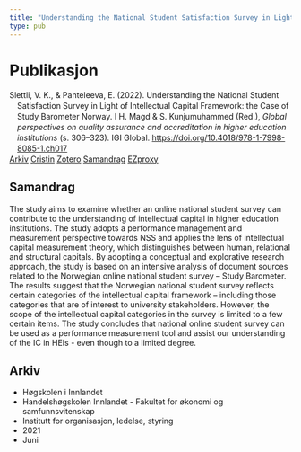 ```yaml
---
title: "Understanding the National Student Satisfaction Survey in Light of Intellectual Capital Framework: the Case of Study Barometer Norway"
type: pub
---
```

<h1>Publikasjon</h1>
<article id="csl-bib-container-X3JE7J8K" class="csl-bib-container">
  <div class="csl-bib-body" style="line-height: 1.35; padding-left: 1em; text-indent:-1em;">
  <div class="csl-entry">Slettli, V. K., &amp; Panteleeva, E. (2022). Understanding the National Student Satisfaction Survey in Light of Intellectual Capital Framework: the Case of Study Barometer Norway. I H. Magd &amp; S. Kunjumuhammed (Red.), <i>Global perspectives on quality assurance and accreditation in higher education institutions</i> (s. 306&#x2013;323). IGI Global. <a href="https://doi.org/10.4018/978-1-7998-8085-1.ch017">https://doi.org/10.4018/978-1-7998-8085-1.ch017</a></div>
</div>
  <div class="csl-bib-buttons">
    <a href="#taxonomy-article-X3JE7J8K" class="csl-bib-button">Arkiv</a>
    <a href="https://app.cristin.no/results/show.jsf?id=1918708" alt="Cristin URL" class="csl-bib-button">Cristin</a>
    <a href="http://zotero.org/groups/5022929/items/X3JE7J8K" alt="Zotero URL" class="csl-bib-button">Zotero</a>
    <a href="#abstract-article-X3JE7J8K" class="csl-bib-button">Samandrag</a>
    <a href="http://ezproxy.inn.no/login?url=https://doi.org/10.4018/978-1-7998-8085-1.ch017" class="csl-bib-button">EZproxy</a>
  </div>
  <div id="csl-bib-meta-container-X3JE7J8K"></div>
</article>
<div id="csl-bib-meta-X3JE7J8K" class="csl-bib-meta">
  <article id="abstract-article-X3JE7J8K" class="abstract-article">
    <h1>Samandrag</h1>
    The study aims to examine whether an online national student survey can contribute to the understanding of intellectual capital in higher education institutions. The study adopts a performance management and measurement perspective towards NSS and applies the lens of intellectual capital measurement theory, which distinguishes between human, relational and structural capitals. By adopting a conceptual and explorative research approach, the study is based on an intensive analysis of document sources related to the Norwegian online national student survey – Study Barometer. The results suggest that the Norwegian national student survey reflects certain categories of the intellectual capital framework – including those categories that are of interest to university stakeholders. However, the scope of the intellectual capital categories in the survey is limited to a few certain items. The study concludes that national online student survey can be used as a performance measurement tool and assist our understanding of the IC in HEIs - even though to a limited degree.
  </article>
  <article id="taxonomy-article-X3JE7J8K" class="taxonomy-article">
    <h1>Arkiv</h1>
    <ul>
      <li>Høgskolen i Innlandet</li>
      <li>Handelshøgskolen Innlandet - Fakultet for økonomi og samfunnsvitenskap</li>
      <li>Institutt for organisasjon, ledelse, styring</li>
      <li>2021</li>
      <li>Juni</li>
    </ul>
  </article>
</div>
